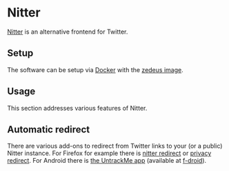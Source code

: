 # Nitter

[Nitter](https://github.com/zedeus/nitter) is an alternative frontend for
Twitter.

## Setup

The software can be setup via [Docker](/wiki/docker.md) with the
[zedeus image](./docker-images/zedeus_-_nitter.md).

## Usage

This section addresses various features of Nitter.

## Automatic redirect

There are various add-ons to redirect from Twitter links to your (or a public)
Nitter instance.
For Firefox for example there is
[nitter redirect](https://addons.mozilla.org/en-US/firefox/addon/nitter-redirect/)
or [privacy redirect](https://addons.mozilla.org/en-US/firefox/addon/privacy-redirect/).
For Android there is
[the UntrackMe app](https://framagit.org/tom79/nitterizeme) (available at [f-droid](./android/f-droid.md)).
